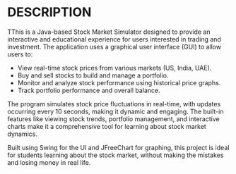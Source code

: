 # DESCRIPTION

TThis is a Java-based Stock Market Simulator designed to provide an interactive and educational experience for users interested in trading and investment. The application uses a graphical user interface (GUI) to allow users to:

- View real-time stock prices from various markets (US, India, UAE).
- Buy and sell stocks to build and manage a portfolio.
- Monitor and analyze stock performance using historical price graphs.
- Track portfolio performance and overall balance.

The program simulates stock price fluctuations in real-time, with updates occurring every 10 seconds, making it dynamic and engaging. The built-in features like viewing stock trends, portfolio management, and interactive charts make it a comprehensive tool for learning about stock market dynamics.

Built using Swing for the UI and JFreeChart for graphing, this project is ideal for students learning about the stock market, without making the mistakes and losing money in real life.
